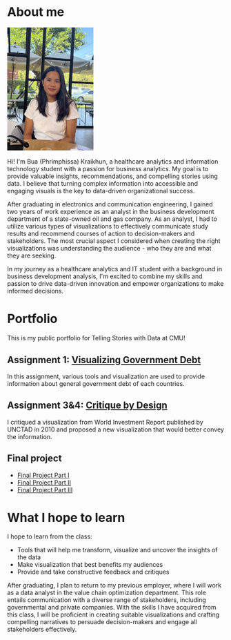 # About me

<img src="bua.jpg" width="200"/>

Hi! I'm Bua (Phrimphissa) Kraikhun, a healthcare analytics and information technology student with a passion for business analytics. My goal is to provide valuable insights, recommendations, and compelling stories using data. I believe that turning complex information into accessible and engaging visuals is the key to data-driven organizational success.

After graduating in electronics and communication engineering, I gained two years of work experience as an analyst in the business development department of a state-owned oil and gas company. As an analyst, I had to utilize various types of visualizations to effectively communicate study results and recommend courses of action to decision-makers and stakeholders. The most crucial aspect I considered when creating the right visualizations was understanding the audience - who they are and what they are seeking. 

In my journey as a healthcare analytics and IT student with a background in business development analysis, I'm excited to combine my skills and passion to drive data-driven innovation and empower organizations to make informed decisions.

# Portfolio
This is my public portfolio for Telling Stories with Data at CMU! 

## Assignment 1: [Visualizing Government Debt](visualizing-government-debt.md)
In this assignment, various tools and visualization are used to provide information about general government debt of each countries. 

## Assignment 3&4: [Critique by Design](critique-by-design.md)
I critiqued a visualization from World Investment Report published by UNCTAD in 2010 and proposed a new visualization that would better convey the information. 

## Final project
- [Final Project Part I](final-project-part-one.md)
- [Final Project Part II](final-project-part-two.md)
- [Final Project Part III](final-project-part-three.md)

# What I hope to learn

I hope to learn from the class:
- Tools that will help me transform, visualize and uncover the insights of the data
- Make visualization that best benefits my audiences
- Provide and take constructive feedback and critiques

After graduating, I plan to return to my previous employer, where I will work as a data analyst in the value chain optimization department. This role entails communication with a diverse range of stakeholders, including governmental and private companies. With the skills I have acquired from this class, I will be proficient in creating suitable visualizations and crafting compelling narratives to persuade decision-makers and engage all stakeholders effectively.
